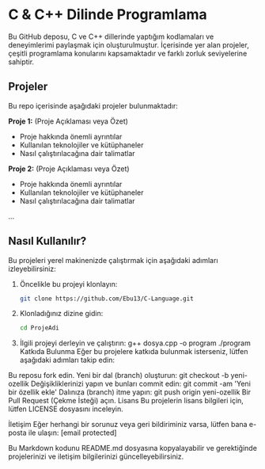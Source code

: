 # C & C++ Dilinde Programlama

Bu GitHub deposu, C ve C++ dillerinde yaptığım kodlamaları ve deneyimlerimi paylaşmak için oluşturulmuştur. İçerisinde yer alan projeler, çeşitli programlama konularını kapsamaktadır ve farklı zorluk seviyelerine sahiptir.

## Projeler

Bu repo içerisinde aşağıdaki projeler bulunmaktadır:

**Proje 1:** (Proje Açıklaması veya Özet)

   - Proje hakkında önemli ayrıntılar
   - Kullanılan teknolojiler ve kütüphaneler
   - Nasıl çalıştırılacağına dair talimatlar

**Proje 2:** (Proje Açıklaması veya Özet)
   - Proje hakkında önemli ayrıntılar
   - Kullanılan teknolojiler ve kütüphaneler
   - Nasıl çalıştırılacağına dair talimatlar

...

## Nasıl Kullanılır?

Bu projeleri yerel makinenizde çalıştırmak için aşağıdaki adımları izleyebilirsiniz:

1. Öncelikle bu projeyi klonlayın:

   ```bash
   git clone https://github.com/Ebu13/C-Language.git
   ```

1. Klonladığınız dizine gidin:
   
   ```bash
   cd ProjeAdi
   ```
   
1. İlgili projeyi derleyin ve çalıştırın:
   g++ dosya.cpp -o program
   ./program
   Katkıda Bulunma
   Eğer bu projelere katkıda bulunmak isterseniz, lütfen aşağıdaki adımları takip edin:

Bu reposu fork edin.
Yeni bir dal (branch) oluşturun: git checkout -b yeni-ozellik
Değişikliklerinizi yapın ve bunları commit edin: git commit -am 'Yeni bir özellik ekle'
Dalınıza (branch) itme yapın: git push origin yeni-ozellik
Bir Pull Request (Çekme İsteği) açın.
Lisans
Bu projelerin lisans bilgileri için, lütfen LICENSE dosyasını inceleyin.

İletişim
Eğer herhangi bir sorunuz veya geri bildiriminiz varsa, lütfen bana e-posta ile ulaşın: [email protected]

Bu Markdown kodunu README.md dosyasına kopyalayabilir ve gerektiğinde projelerinizi ve iletişim bilgilerinizi güncelleyebilirsiniz.

